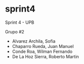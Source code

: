 # sprint4

Sprint 4 - UPB

Grupo #2

- Alvarez Archila, Sofia
- Chaparro Rueda, Juan Manuel
- Conde Roa, Wilman Fernando
- De La Hoz Sierra, Roberto Martin
